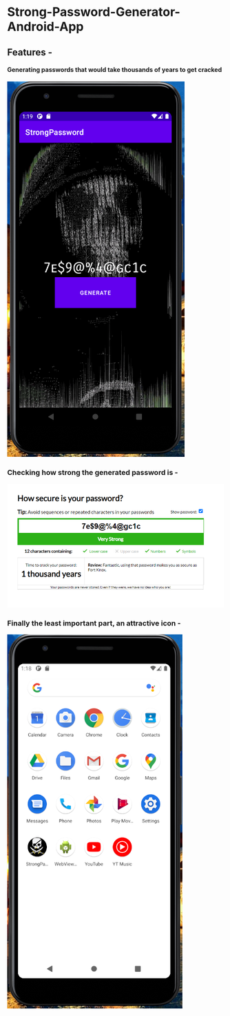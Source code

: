# Strong-Password-Generator-Android-App
## Features -
#### Generating passwords that would take thousands of years to get cracked 
![](/Images/Generated.PNG)
### Checking how strong the generated password is -
![](/Images/password_strength.PNG)
### Finally the least important part, an attractive icon -
![](/Images/icon_1.PNG)
